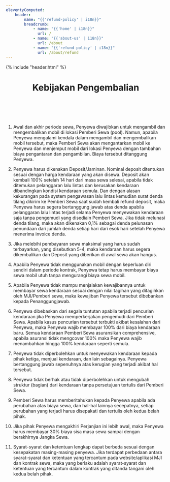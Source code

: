 ```yaml
---
eleventyComputed:
    header:
        name: "{{'refund-policy' | i18n}}"
        breadcrumb:
            - name: "{{'home' | i18n}}"
              url: /
            - name: "{{'about-us' | i18n}}"
              url: /about
            - name: "{{'refund-policy' | i18n}}"
              url: /about/refund
---
```

{% include "header.html" %}

<h1 style='text-align: center; padding-bottom: 2vh;'>Kebijakan Pengembalian</h1>

1. Awal dan akhir periode sewa, Penyewa diwajibkan untuk mengambil dan mengembalikan mobil di lokasi Pemberi Sewa (pool). Namun, apabila Penyewa mengalami kendala dalam mengambil dan mengembalikan mobil tersebut, maka Pemberi Sewa akan mengantarkan mobil ke Penyewa dan menjemput mobil dari lokasi Penyewa dengan tambahan biaya pengantaran dan pengambilan. Biaya tersebut ditanggung Penyewa.

2. Penyewa harus dikenakan Deposit/Jaminan. Nominal deposit ditentukan sesuai dengan harga kendaraan yang akan disewa. Deposit akan kembali 100% setelah 14 hari dari masa sewa selesai, apabila tidak ditemukan pelanggaran lalu lintas dan kerusakan kendaraan dibandingkan kondisi kendaraan semula. Dan dengan alasan kekurangan pada system pengawasan lalu lintas kemudian surat denda tilang dikirim ke Pemberi Sewa saat sudah kembali refund deposit, maka Penyewa harus segera bertanggung jawab atas denda apabila pelanggaran lalu lintas terjadi selama Penyewa menyewakan kendaraan saja tanpa pengemudi yang disediain Pemberi Sewa. Jika tidak melunasi denda tilang, maka akan dikenakan 0,1% sebagai denda pelunasan penundaan dari jumlah denda setiap hari dari esok hari setelah Penyewa menerima invoice denda.

3. Jika melebihi pembayaran sewa maksimal yang harus sudah terbayarkan, yang disebutkan 5-4, maka kendaraan harus segera dikembalikan dan Deposit yang diberikan di awal sewa akan hangus.

4. Apabila Penyewa tidak menggunakan mobil dengan keperluan diri sendiri dalam periode kontrak, Penyewa tetap harus membayar biaya sewa mobil utuh tanpa mengurangi biaya sewa mobil. 

5. Apabila Penyewa tidak mampu menjalakan kewajibannya untuk membayar sewa kendaraan sesuai dengan nilai tagihan yang ditagihkan oleh MJI/Pemberi sewa, maka kewajiban Penyewa tersebut dibebankan kepada Penanggungjawab.

6. Penyewa dibebaskan dari segala tuntutan apabila terjadi pencurian kendaraan jika Penyewa memperkerjakan pengemudi dari Pemberi Sewa. Apabila kasus pencurian tersebut terbukti akibat kesalahan dari Penyewa, maka Penyewa wajib membayar 100% dari biaya kendaraan baru. Semua kendaraan Pemberi Sewa asuransikan comprehensive, apabila asuransi tidak mengcover 100% maka Penyewa wajib menambahkan hingga 100% kendaraan seperti semula.

7. Penyewa tidak diperbolehkan untuk menyewakan kendaraan kepada pihak ketiga, menjual kendaraan, dan lain sebagainya. Penyewa bertanggung jawab sepenuhnya atas kerugian yang terjadi akibat hal tersebut. 

8. Penyewa tidak berhak atau tidak diperbolehkan untuk mengubah struktur (bagian) dari kendaraan tanpa persetujuan tertulis dari Pemberi Sewa. 

9. Pemberi Sewa harus memberitahukan kepada Penyewa apabila ada perubahan atas biaya sewa, dan hal-hal lainnya secepatnya, setiap perubahan yang terjadi harus disepakati dan tertulis oleh kedua belah pihak. 

10. Jika pihak Penyewa mengakhiri Perjanjian ini lebih awal, maka Penyewa harus membayar 30% biaya sisa masa sewa sampai dengan berakhirnya Jangka Sewa.

11. Syarat-syarat dan ketentuan lengkap dapat berbeda sesuai dengan kesepakatan masing-masing penyewa. Jika terdapat perbedaan antara syarat-syarat dan ketentuan yang tercantum pada website/aplikasi MJI dan kontrak sewa, maka yang berlaku adalah syarat-syarat dan ketentuan yang tercantum dalam kontrak yang ditanda tangani oleh kedua belah pihak.